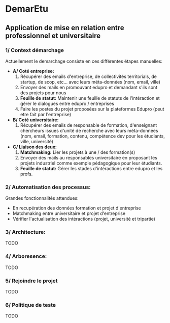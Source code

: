# DemarEtu

## Application de mise en relation entre professionnel et universitaire

### 1/ Context démarchage

Actuellement le demarchage consiste en ces différentes étapes manuelles: 

- **A/ Coté entreprise:**
    1. Récupérer des emails d'entreprise, de collectivités territorials, de startup, de scop, etc... avec leurs méta-données (nom, email, ville)
    2. Envoyer des mails en promouvant edupro et demandant s'ils sont des projets pour nous
    3. **Feuille de statut:** Maintenir une feuille de statuts de l'intéraction et gérer le dialogues entre edupro / entreprises
    4. Faire les postes du projet proposées sur la plateformes Edupro (peut etre fait par l'entreprise)
- **B/ Coté universitaire:** 
    1. Récupérer des emails de responsable de formation, d'enseignant chercheurs issues d'unité de recherche avec leurs méta-données (nom, email, formation, contenu, compétence dev pour les étudiants, ville, université)
- **C/ Liaison des deux:**
    1. **Matchmaking:** Lier les projets à une / des formation(s)
    2. Envoyer des mails au responsables universitaire en proposant les projets industriel comme exemple pédagogique pour leur étudiants.
    3. **Feuille de statut:** Gérer les stades d'intéractions entre edupro et les profs.

### 2/ Automatisation des processus:

Grandes fonctionnalités attendues:

* En recupération des données formation et projet d'entreprise
* Matchmaking entre universitaire et projet d'entreprise
* Vérifier l'actualisation des intéractions (projet, université et tripartie)

### 3/ Architecture:

TODO

### 4/ Arboresence:

TODO

### 5/ Rejoindre le projet

TODO

### 6/ Politique de teste

TODO